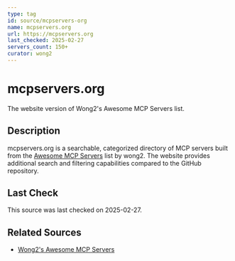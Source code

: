 ```yaml
---
type: tag
id: source/mcpservers-org
name: mcpservers.org
url: https://mcpservers.org
last_checked: 2025-02-27
servers_count: 150+
curator: wong2
---
```


# mcpservers.org

The website version of Wong2's Awesome MCP Servers list.

## Description

mcpservers.org is a searchable, categorized directory of MCP servers built from the [Awesome MCP Servers](https://github.com/wong2/awesome-mcp-servers) list by wong2. The website provides additional search and filtering capabilities compared to the GitHub repository.

## Last Check

This source was last checked on 2025-02-27.

## Related Sources

- [Wong2's Awesome MCP Servers](tags/source/awesome-mcp-servers-wong2.md)
